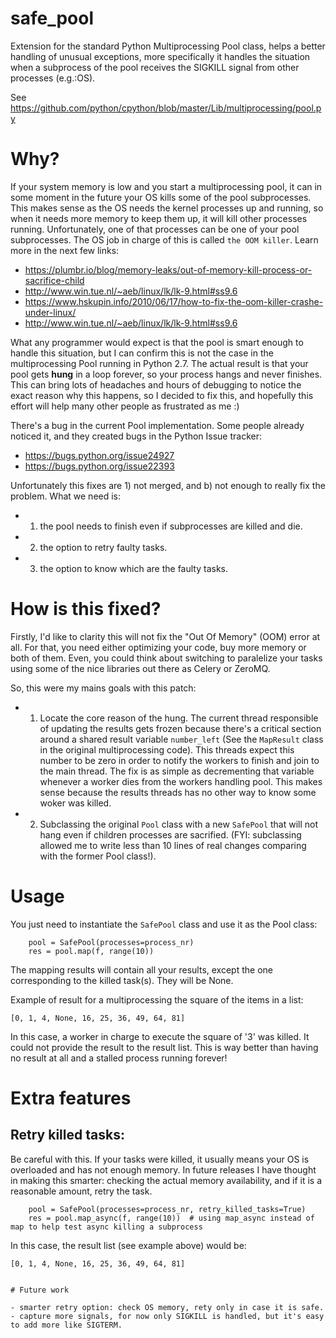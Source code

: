 # safe_pool

Extension for the standard Python Multiprocessing Pool class, helps a better handling of unusual exceptions,
more specifically it handles the situation when a subprocess of the pool receives the SIGKILL signal from other
processes (e.g.:OS).

See https://github.com/python/cpython/blob/master/Lib/multiprocessing/pool.py

# Why?
If your system memory is low and you start a multiprocessing pool, it can in some moment in the future your OS kills
some of the pool subprocesses. This makes sense as the OS needs the kernel processes up and running, so when it needs
more memory to keep them up, it will kill other processes running. Unfortunately, one of that processes can be one of your
pool subprocesses. The OS job in charge of this is called `the OOM killer`. Learn more in the next few links:

- https://plumbr.io/blog/memory-leaks/out-of-memory-kill-process-or-sacrifice-child
- http://www.win.tue.nl/~aeb/linux/lk/lk-9.html#ss9.6
- https://www.hskupin.info/2010/06/17/how-to-fix-the-oom-killer-crashe-under-linux/
- http://www.win.tue.nl/~aeb/linux/lk/lk-9.html#ss9.6

What any programmer would expect is that the pool is smart enough to handle this situation, but I can confirm this is
not the case in the multiprocessing Pool running in Python 2.7. The actual result is that your pool gets **hung** in
a loop forever, so your process hangs and never finishes. This can bring lots of headaches and hours of debugging to
notice the exact reason why this happens, so I decided to fix this, and hopefully this effort will help many other
people as frustrated as me :)

There's a bug in the current Pool implementation. Some people already noticed it, and they created bugs in
the Python Issue tracker:

- https://bugs.python.org/issue24927
- https://bugs.python.org/issue22393

Unfortunately this fixes are 1) not merged, and b) not enough to really fix the problem. What we need is:

- 1) the pool needs to finish even if subprocesses are killed and die.
- 2) the option to retry faulty tasks.
- 3) the option to know which are the faulty tasks.


# How is this fixed?

Firstly, I'd like to clarity this will not fix the "Out Of Memory" (OOM) error at all. For that, you need either optimizing
your code, buy more memory or both of them. Even, you could think about switching to paralelize your tasks using some
of the nice libraries out there as Celery or ZeroMQ.

So, this were my mains goals with this patch:

- 1) Locate the core reason of the hung. The current thread responsible of updating the results gets frozen because there's a
critical section around a shared result variable `number_left` (See the `MapResult` class in the original multiprocessing
code). This threads expect this number to be zero in order to notify the workers to finish and join to the main thread.
The fix is as simple as decrementing that variable whenever a worker dies from the workers handling pool.
This makes sense because the results threads has no other way to know some woker was killed.

- 2) Subclassing the original `Pool` class with a new `SafePool` that will not hang even if children processes are sacrified.
 (FYI: subclassing allowed me to write less than 10 lines of real changes comparing with the former Pool class!).


# Usage

You just need to instantiate the `SafePool` class and use it as the Pool class:

```
    pool = SafePool(processes=process_nr)
    res = pool.map(f, range(10))
```
The mapping results will contain all your results, except the one corresponding to the killed task(s). They will be None.

Example of result for a multiprocessing the square of the items in a list:

```
[0, 1, 4, None, 16, 25, 36, 49, 64, 81]
```

In this case, a worker in charge to execute the square of '3' was killed. It could not provide the result to the result
list. This is way better than having no result at all and a stalled process running forever!


# Extra features

## Retry killed tasks:

Be careful with this. If your tasks were killed, it usually means your OS is overloaded and has not enough memory.
In future releases I have thought in making this smarter: checking the actual memory availability, and if it is
a reasonable amount, retry the task.

```
    pool = SafePool(processes=process_nr, retry_killed_tasks=True)
    res = pool.map_async(f, range(10))  # using map_async instead of map to help test async killing a subprocess
```

In this case, the result list (see example above) would be:

```
[0, 1, 4, None, 16, 25, 36, 49, 64, 81]
```
```

# Future work

- smarter retry option: check OS memory, rety only in case it is safe.
- capture more signals, for now only SIGKILL is handled, but it's easy to add more like SIGTERM.
